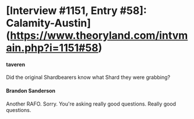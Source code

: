 # [Interview #1151, Entry #58]: Calamity-Austin](https://www.theoryland.com/intvmain.php?i=1151#58)

#### taveren

Did the original Shardbearers know what Shard they were grabbing?

#### Brandon Sanderson

Another RAFO. Sorry. You're asking really good questions. Really good questions.


